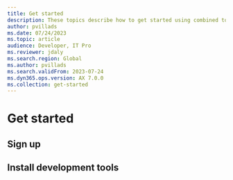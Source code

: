 ```yaml
---
title: Get started
description: These topics describe how to get started using combined tools
author: pvillads
ms.date: 07/24/2023
ms.topic: article
audience: Developer, IT Pro
ms.reviewer: jdaly
ms.search.region: Global
ms.author: pvillads
ms.search.validFrom: 2023-07-24
ms.dyn365.ops.version: AX 7.0.0
ms.collection: get-started
---
```

# Get started

## Sign up

## Install development tools